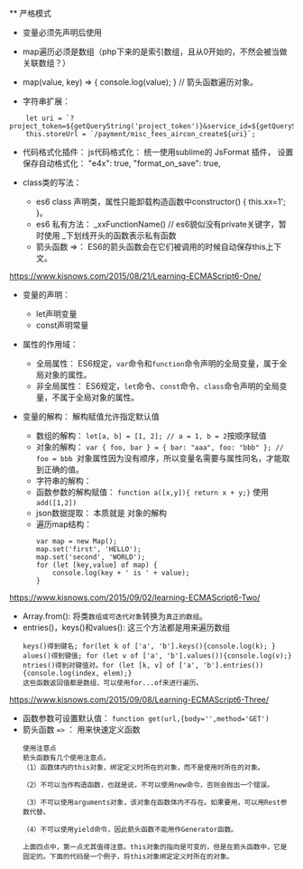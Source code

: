 ** 严格模式

* 变量必须先声明后使用

* map遍历必须是数组（php下来的是索引数组，且从0开始的，不然会被当做关联数组？）

* map(value, key) => { console.log(value); }  // 箭头函数遍历对象。  

* 字符串扩展： 
```
    let uri = `?project_token=${getQueryString('project_token')}&service_id=${getQueryString('service_id')}`;
    this.storeUrl = `/payment/misc_fees_aircon_create${uri}`;
```

* 代码格式化插件： js代码格式化： 统一使用sublime的 JsFormat 插件， 设置保存自动格式化： "e4x": true, "format_on_save": true,

* class类的写法：
  * es6 class 声明类，属性只能卸载构造函数中constructor() { this.xx=1'; }。
  * es6 私有方法： _xxFunctionName() // es6貌似没有private关键字，暂时使用 _下划线开头的函数表示私有函数 
  * 箭头函数 =>： ES6的箭头函数会在它们被调用的时候自动保存this上下文。



https://www.kisnows.com/2015/08/21/Learning-ECMAScript6-One/ 
* 变量的声明：
  * let声明变量
  * const声明常量


* 属性的作用域：
  * 全局属性： ES6规定，`var`命令和`function`命令声明的全局变量，属于全局对象的属性。
  * 非全局属性： ES6规定，`let`命令、`const`命令、`class`命令声明的全局变量，不属于全局对象的属性。 


* 变量的解构： 解构赋值允许指定默认值 
  * 数组的解构： `let[a, b] = [1, 2]; // a = 1, b = 2`按顺序赋值
  * 对象的解构：  `var { foo, bar } = { bar: "aaa", foo: "bbb" }; // foo = bbb `对象属性因为没有顺序，所以变量名需要与属性同名，才能取到正确的值。
  * 字符串的解构： 
  * 函数参数的解构赋值： `function a([x,y]){ return x + y;}` 使用 `add([1,2])`
  * json数据提取： 本质就是 对象的解构
  * 遍历map结构： 
    ```
    var map = new Map();
    map.set('first', 'HELLO');
    map.set('second', 'WORLD');
    for (let [key,value] of map) {
        console.log(key + ' is ' + value);
    }
    ```

https://www.kisnows.com/2015/09/02/learning-ECMAScript6-Two/
* Array.from(): 将类`数组或可迭代对象`转换为`真正的数组`。
* entries()，keys()和values(): 这三个方法都是用来遍历数组
  ```
  keys()得到键名; for(let k of ['a', 'b'].keys(){console.log(k); }
  alues()得到键值; for (let v of ['a', 'b'].values()){console.log(v);}
  ntries()得到对键值对。for (let [k, v] of ['a', 'b'].entries()){console.log(index, elem);}
  这些函数返回值都是数组，可以使用for...of来进行遍历。
  ```
  
 https://www.kisnows.com/2015/09/08/Learning-ECMAScript6-Three/
 * 函数参数可设置默认值： `function get(url,{body='',method='GET')`
 * 箭头函数 `=>` ： 用来快速定义函数  
    ```
    使用注意点
    箭头函数有几个使用注意点。
    （1）函数体内的this对象，绑定定义时所在的对象，而不是使用时所在的对象。

    （2）不可以当作构造函数，也就是说，不可以使用new命令，否则会抛出一个错误。

    （3）不可以使用arguments对象，该对象在函数体内不存在。如果要用，可以用Rest参数代替。

    （4）不可以使用yield命令，因此箭头函数不能用作Generator函数。

    上面四点中，第一点尤其值得注意。this对象的指向是可变的，但是在箭头函数中，它是固定的。下面的代码是一个例子，将this对象绑定定义时所在的对象。
    ```